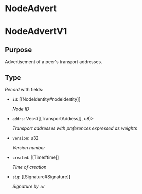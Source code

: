 # NodeAdvert


# NodeAdvertV1


## Purpose


<!-- --8<-- [start:purpose] -->
Advertisement of a peer's transport addresses.
<!-- --8<-- [end:purpose] -->

## Type


<!-- --8<-- [start:type] -->
<div class="type" markdown>


*Record* with fields:

- `id`: [[NodeIdentity#nodeidentity]]

  *Node ID*

- `addrs`: Vec\<([[TransportAddress]], u8)\>

  *Transport addresses with preferences expressed as weights*

- `version`: u32

  *Version number*

- `created`: [[Time#time]]

  *Time of creation*

- `sig`: [[Signature#Signature]]

  *Signature by `id`*

</div>
<!-- --8<-- [end:type] -->
